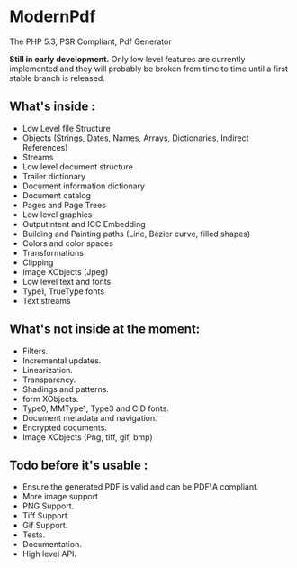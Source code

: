 ModernPdf
=========

The PHP 5.3, PSR Compliant, Pdf Generator

**Still in early development.** Only low level features are currently implemented
and they will probably be broken from time to time until a first stable branch
is released.

What's inside :
---------------

* Low Level file Structure
 * Objects (Strings, Dates, Names, Arrays, Dictionaries, Indirect References)
 * Streams
* Low level document structure
 * Trailer dictionary
 * Document information dictionary
 * Document catalog
 * Pages and Page Trees
* Low level graphics
 * OutputIntent and ICC Embedding
 * Building and Painting paths (Line, Bézier curve, filled shapes)
 * Colors and color spaces
 * Transformations
 * Clipping
 * Image XObjects (Jpeg)
* Low level text and fonts
 * Type1, TrueType fonts
 * Text streams

What's not inside at the moment:
--------------------------------

* Filters.
* Incremental updates.
* Linearization.
* Transparency.
* Shadings and patterns.
* form XObjects.
* Type0, MMType1, Type3 and CID fonts.
* Document metadata and navigation.
* Encrypted documents.
* Image XObjects (Png, tiff, gif, bmp)

Todo before it's usable :
-------------------------

* Ensure the generated PDF is valid and can be PDF\A compliant.
* More image support
 * PNG Support.
 * Tiff Support.
 * Gif Support.
* Tests.
* Documentation.
* High level API.
